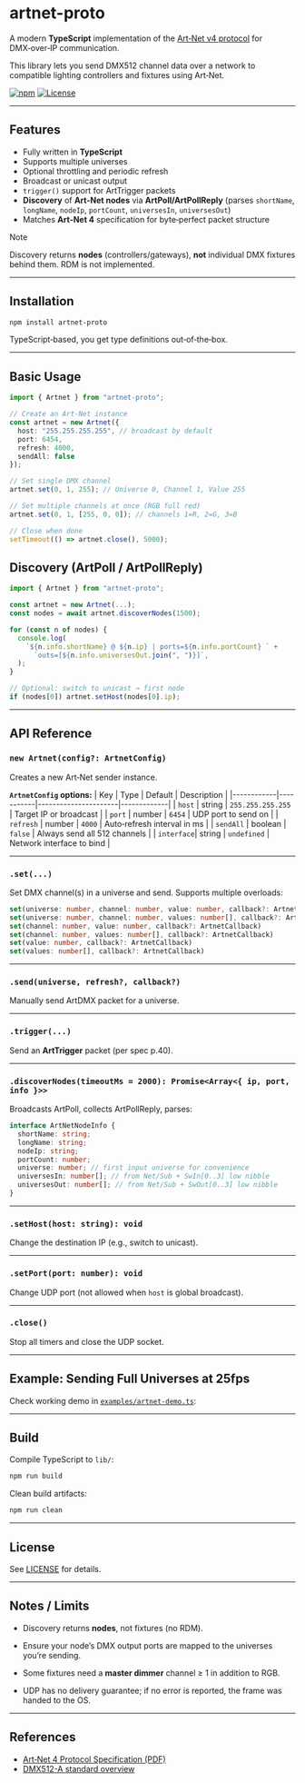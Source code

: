 # artnet-proto

A modern **TypeScript** implementation of the [Art‑Net v4 protocol](https://art-net.org.uk/downloads/art-net.pdf) for DMX‑over‑IP communication.

This library lets you send DMX512 channel data over a network to compatible lighting controllers and fixtures using Art‑Net.

[![npm](https://img.shields.io/npm/v/artnet-proto.svg)](https://www.npmjs.com/package/artnet-proto)
[![License](https://img.shields.io/badge/license-MIT-blue.svg)](https://github.com/abdullahwaqar/artnet-proto/blob/master/LICENSE)

---

## Features

- Fully written in **TypeScript**
- Supports multiple universes
- Optional throttling and periodic refresh
- Broadcast or unicast output
- `trigger()` support for ArtTrigger packets
- **Discovery** of **Art-Net nodes** via **ArtPoll/ArtPollReply**
  (parses `shortName`, `longName`, `nodeIp`, `portCount`, `universesIn`, `universesOut`)
- Matches **Art‑Net 4** specification for byte‑perfect packet structure

> [!note]
> Discovery returns **nodes** (controllers/gateways), **not** individual DMX fixtures behind them. RDM is not implemented.

---

## Installation

```bash
npm install artnet-proto
```

TypeScript‑based, you get type definitions out‑of‑the‑box.

---

## Basic Usage

```typeScript
import { Artnet } from "artnet-proto";

// Create an Art-Net instance
const artnet = new Artnet({
  host: "255.255.255.255", // broadcast by default
  port: 6454,
  refresh: 4000,
  sendAll: false
});

// Set single DMX channel
artnet.set(0, 1, 255); // Universe 0, Channel 1, Value 255

// Set multiple channels at once (RGB full red)
artnet.set(0, 1, [255, 0, 0]); // channels 1=R, 2=G, 3=B

// Close when done
setTimeout(() => artnet.close(), 5000);
```

## Discovery (ArtPoll / ArtPollReply)

```typescript
import { Artnet } from "artnet-proto";

const artnet = new Artnet(...);
const nodes = await artnet.discoverNodes(1500);

for (const n of nodes) {
  console.log(
    `${n.info.shortName} @ ${n.ip} | ports=${n.info.portCount} ` +
      `outs=[${n.info.universesOut.join(", ")}]`,
  );
}

// Optional: switch to unicast → first node
if (nodes[0]) artnet.setHost(nodes[0].ip);
```

---

## API Reference

### `new Artnet(config?: ArtnetConfig)`

Creates a new Art‑Net sender instance.

**`ArtnetConfig` options:**
| Key | Type | Default | Description |
|------------|-----------|----------------------|-------------|
| `host` | string | `255.255.255.255` | Target IP or broadcast |
| `port` | number | `6454` | UDP port to send on |
| `refresh` | number | `4000` | Auto‑refresh interval in ms |
| `sendAll` | boolean | `false` | Always send all 512 channels |
| `interface`| string | `undefined` | Network interface to bind |

---

### `.set(...)`

Set DMX channel(s) in a universe and send.
Supports multiple overloads:

```typeScript
set(universe: number, channel: number, value: number, callback?: ArtnetCallback)
set(universe: number, channel: number, values: number[], callback?: ArtnetCallback)
set(channel: number, value: number, callback?: ArtnetCallback)
set(channel: number, values: number[], callback?: ArtnetCallback)
set(value: number, callback?: ArtnetCallback)
set(values: number[], callback?: ArtnetCallback)
```

---

### `.send(universe, refresh?, callback?)`

Manually send ArtDMX packet for a universe.

---

### `.trigger(...)`

Send an **ArtTrigger** packet (per spec p.40).

---

### `.discoverNodes(timeoutMs = 2000): Promise<Array<{ ip, port, info }>>`

Broadcasts ArtPoll, collects ArtPollReply, parses:

```ts
interface ArtNetNodeInfo {
  shortName: string;
  longName: string;
  nodeIp: string;
  portCount: number;
  universe: number; // first input universe for convenience
  universesIn: number[]; // from Net/Sub + SwIn[0..3] low nibble
  universesOut: number[]; // from Net/Sub + SwOut[0..3] low nibble
}
```

---

### `.setHost(host: string): void`

Change the destination IP (e.g., switch to unicast).

---

### `.setPort(port: number): void`

Change UDP port (not allowed when `host` is global broadcast).

---

### `.close()`

Stop all timers and close the UDP socket.

---

## Example: Sending Full Universes at 25fps

Check working demo in [`examples/artnet-demo.ts`](examples/artnet-demo.ts):

---

## Build

Compile TypeScript to `lib/`:

```bash
npm run build
```

Clean build artifacts:

```bash
npm run clean
```

---

## License

See [LICENSE](LICENSE) for details.

---

## Notes / Limits

- Discovery returns **nodes**, not fixtures (no RDM).

- Ensure your node’s DMX output ports are mapped to the universes you’re sending.

- Some fixtures need a **master dimmer** channel ≥ 1 in addition to RGB.

- UDP has no delivery guarantee; if no error is reported, the frame was handed to the OS.

---

## References

- [Art‑Net 4 Protocol Specification (PDF)](https://art-net.org.uk/downloads/art-net.pdf)
- [DMX512-A standard overview](https://tsp.esta.org/tsp/documents/published_docs.php)
